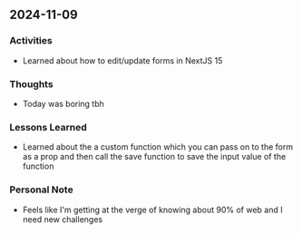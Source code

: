 ## 2024-11-09

### Activities
- Learned about how to edit/update forms in NextJS 15

### Thoughts
- Today was boring tbh

### Lessons Learned
- Learned about the a custom function which you can pass on to the form as a prop and then call the save function to save the input value of the function

### Personal Note
- Feels like I'm getting at the verge of knowing about 90% of web and I need new challenges